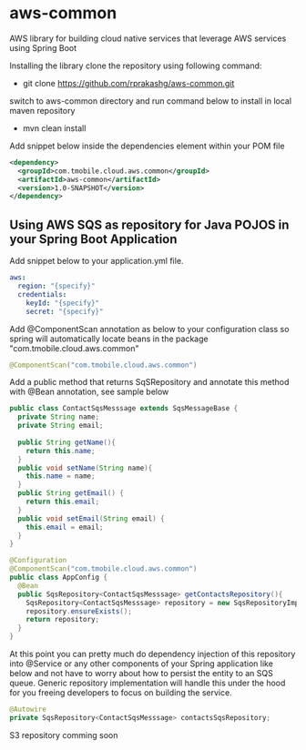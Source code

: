 # aws-common
AWS library for building cloud native services that leverage AWS services using Spring Boot

Installing the library
clone the repository using following command: 
* git clone https://github.com/rprakashg/aws-common.git

switch to aws-common directory and run command below to install in local maven repository
* mvn clean install

Add snippet below inside the dependencies element within your POM file
```xml
<dependency>
  <groupId>com.tmobile.cloud.aws.common</groupId>
  <artifactId>aws-common</artifactId>
  <version>1.0-SNAPSHOT</version>
</dependency>
```

## Using AWS SQS as repository for Java POJOS in your Spring Boot Application
Add snippet below to your application.yml file.
```yml
aws:
  region: "{specify}"
  credentials:
    keyId: "{specify}"
    secret: "{specify}"
```
Add @ComponentScan annotation as below to your configuration class so spring will automatically locate beans in the package "com.tmobile.cloud.aws.common"
```java
@ComponentScan("com.tmobile.cloud.aws.common")
```
Add a public method that returns SqSRepository<T> and annotate this method with @Bean annotation, see sample below
```java
public class ContactSqsMesssage extends SqsMessageBase {
  private String name;
  private String email;
  
  public String getName(){
    return this.name;
  }
  public void setName(String name){
    this.name = name;
  }
  public String getEmail() {
    return this.email;
  }
  public void setEmail(String email) {
    this.email = email;
  }
}

@Configuration
@ComponentScan("com.tmobile.cloud.aws.common")
public class AppConfig {
  @Bean
  public SqsRepository<ContactSqsMesssage> getContactsRepository(){
    SqsRepository<ContactSqsMesssage> repository = new SqsRepositoryImpl<>(ContactSqsMesssage.class, "contacts", 200);
    repository.ensureExists();
    return repository;
  }
}

```
At this point you can pretty much do dependency injection of this repository into @Service or any other components of your Spring application like below
and not have to worry about how to persist the entity to an SQS queue. Generic repository implementation will handle this under the hood for you freeing
developers to focus on building the service.
```java
@Autowire
private SqsRepository<ContactSqsMesssage> contactsSqsRepository;
```
S3 repository comming soon

